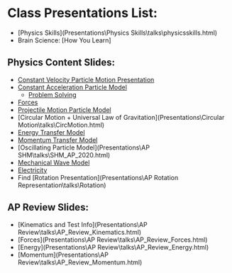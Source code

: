 # Class Presentations List:

  - [Physics Skills](Presentations\Physics Skills\talks\physicsskills.html)
  - Brain Science: [How You Learn]

## Physics Content Slides:

  - [Constant Velocity Particle Motion Presentation](Presentations\APCVPM\talks\APCVPM.html)
  - [Constant Acceleration Particle Model](Presentations\APCAPM\talks\APCAPM2020.html)
    - [Problem Solving](Presentations\APCAPM\talks\problemsolving\html)
  - [Forces](Presentations\Forces\talks\APForces.html)
  - [Projectile Motion Particle Model](Presentations\Projectiles\talks\Projectiles_AP.html)
  - [Circular Motion + Universal Law of Gravitation](Presentations\Circular Motion\talks\CircMotion.html)
  - [Energy Transfer Model](Presentations\APETM\talks\APETM.html)
  - [Momentum Transfer Model](Presentations\Momentum\talks\APmomentum.html)
  - [Oscillating Particle Model](Presentations\AP SHM\talks\SHM_AP_2020.html)
  - [Mechanical Wave Model](Presentations\Waves\talks\AP_Waves.html)
  - [Electricity](Presentations\Electricity\talks\AP_Electricity.html)
  - Find [Rotation Presentation](Presentations\AP Rotation Representation\talks\Rotation)

## AP Review Slides:

  - [Kinematics and Test Info](Presentations\AP Review\talks\AP_Review_Kinematics.html)
  - [Forces](Presentations\AP Review\talks\AP_Review_Forces.html)
  - [Energy](Presentations\AP Review\talks\AP_Review_Energy.html)
  - [Momentum](Presentations\AP Review\talks\AP_Review_Momentum.html)
